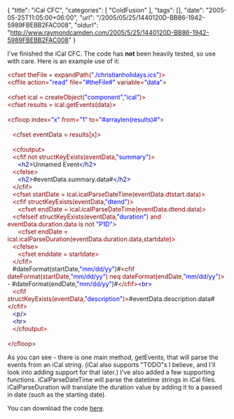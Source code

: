 {
	"title": "iCal CFC",
	"categories": [
		"ColdFusion"
	],
	"tags": [],
	"date": "2005-05-25T11:05:00+06:00",
	"url": "/2005/05/25/1440120D-BB86-1942-5989FBEBB2FAC008",
	"oldurl": "http://www.raymondcamden.com/2005/5/25/1440120D-BB86-1942-5989FBEBB2FAC008"
}

I've finished the iCal CFC. The code has <b>not</b> been heavily tested, so use with care. Here is an example use of it:

<div class="code"><FONT COLOR=MAROON>&lt;cfset theFile = expandPath(<FONT COLOR=BLUE>"./christianholidays.ics"</FONT>)&gt;</FONT><br>
<FONT COLOR=MAROON>&lt;cffile action=<FONT COLOR=BLUE>"read"</FONT> file=<FONT COLOR=BLUE>"#theFile#"</FONT> variable=<FONT COLOR=BLUE>"data"</FONT>&gt;</FONT><br>
<br>
<FONT COLOR=MAROON>&lt;cfset ical = createObject(<FONT COLOR=BLUE>"component"</FONT>,<FONT COLOR=BLUE>"ical"</FONT>)&gt;</FONT><br>
<FONT COLOR=MAROON>&lt;cfset results = ical.getEvents(data)&gt;</FONT><br>
<br>
<FONT COLOR=MAROON>&lt;cfloop index=<FONT COLOR=BLUE>"x"</FONT> from=<FONT COLOR=BLUE>"1"</FONT> to=<FONT COLOR=BLUE>"#arraylen(results)#"</FONT>&gt;</FONT><br>
<br>
&nbsp;&nbsp;&nbsp;<FONT COLOR=MAROON>&lt;cfset eventData = results[x]&gt;</FONT><br>
<br>
&nbsp;&nbsp;&nbsp;<FONT COLOR=MAROON>&lt;cfoutput&gt;</FONT><br>
&nbsp;&nbsp;&nbsp;<FONT COLOR=MAROON>&lt;cfif not structKeyExists(eventData,<FONT COLOR=BLUE>"summary"</FONT>)&gt;</FONT><br>
&nbsp;&nbsp;&nbsp;&nbsp;&nbsp;&nbsp;<FONT COLOR=NAVY>&lt;h2&gt;</FONT>Unnamed Event<FONT COLOR=NAVY>&lt;/h2&gt;</FONT><br>
&nbsp;&nbsp;&nbsp;<FONT COLOR=MAROON>&lt;cfelse&gt;</FONT><br>
&nbsp;&nbsp;&nbsp;&nbsp;&nbsp;&nbsp;<FONT COLOR=NAVY>&lt;h2&gt;</FONT>#eventData.summary.data#<FONT COLOR=NAVY>&lt;/h2&gt;</FONT><br>
&nbsp;&nbsp;&nbsp;<FONT COLOR=MAROON>&lt;/cfif&gt;</FONT><br>
&nbsp;&nbsp;&nbsp;<FONT COLOR=MAROON>&lt;cfset startDate = ical.icalParseDateTime(eventData.dtstart.data)&gt;</FONT><br>
&nbsp;&nbsp;&nbsp;<FONT COLOR=MAROON>&lt;cfif structKeyExists(eventData,<FONT COLOR=BLUE>"dtend"</FONT>)&gt;</FONT><br>
&nbsp;&nbsp;&nbsp;&nbsp;&nbsp;&nbsp;<FONT COLOR=MAROON>&lt;cfset endDate = ical.icalParseDateTime(eventData.dtend.data)&gt;</FONT><br>
&nbsp;&nbsp;&nbsp;<FONT COLOR=MAROON>&lt;cfelseif structKeyExists(eventData,<FONT COLOR=BLUE>"duration"</FONT>) and eventData.duration.data is not <FONT COLOR=BLUE>"P1D"</FONT>&gt;</FONT><br>
&nbsp;&nbsp;&nbsp;&nbsp;&nbsp;&nbsp;<FONT COLOR=MAROON>&lt;cfset endDate = ical.icalParseDuration(eventData.duration.data,startdate)&gt;</FONT><br>
&nbsp;&nbsp;&nbsp;<FONT COLOR=MAROON>&lt;cfelse&gt;</FONT><br>
&nbsp;&nbsp;&nbsp;&nbsp;&nbsp;&nbsp;<FONT COLOR=MAROON>&lt;cfset enddate = startdate&gt;</FONT><br>
&nbsp;&nbsp;&nbsp;<FONT COLOR=MAROON>&lt;/cfif&gt;</FONT><br>
&nbsp;&nbsp;&nbsp;#dateFormat(startDate,<FONT COLOR=BLUE>"mm/dd/yy"</FONT>)#<FONT COLOR=MAROON>&lt;cfif dateFormat(startDate,<FONT COLOR=BLUE>"mm/dd/yy"</FONT>) neq dateFormat(endDate,<FONT COLOR=BLUE>"mm/dd/yy"</FONT>)&gt;</FONT> - #dateFormat(endDate,<FONT COLOR=BLUE>"mm/dd/yy"</FONT>)#<FONT COLOR=MAROON>&lt;/cfif&gt;</FONT><FONT COLOR=NAVY>&lt;br&gt;</FONT><br>
&nbsp;&nbsp;&nbsp;<FONT COLOR=MAROON>&lt;cfif structKeyExists(eventData,<FONT COLOR=BLUE>"description"</FONT>)&gt;</FONT>#eventData.description.data#<FONT COLOR=MAROON>&lt;/cfif&gt;</FONT><br>
&nbsp;&nbsp;&nbsp;<FONT COLOR=NAVY>&lt;p/&gt;</FONT><br>
&nbsp;&nbsp;&nbsp;<FONT COLOR=NAVY>&lt;hr&gt;</FONT><br>
&nbsp;&nbsp;&nbsp;<FONT COLOR=MAROON>&lt;/cfoutput&gt;</FONT><br>
<br>
<FONT COLOR=MAROON>&lt;/cfloop&gt;</FONT></div>

As you can see - there is one main method, getEvents, that will parse the events from an iCal string. (iCal also supports "TODO"s I believe, and I'll look into adding support for that later.) I've also added a few supporting functions. iCalParseDateTime will parse the datetime strings in iCal files. iCalParseDuration will translate the duration value by adding it to a passed in date (such as the starting date).

You can download the code <a href="downloads/ical.zip">here</a>.